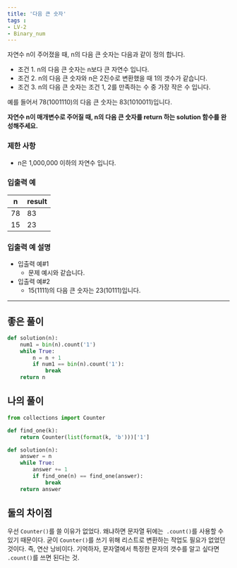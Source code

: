 ```yaml
---
title: '다음 큰 숫자'
tags : 
- LV-2
- Binary_num
---
```


자연수 n이 주어졌을 때, n의 다음 큰 숫자는 다음과 같이 정의 합니다.

-   조건 1. n의 다음 큰 숫자는 n보다 큰 자연수 입니다.
-   조건 2. n의 다음 큰 숫자와 n은 2진수로 변환했을 때 1의 갯수가 같습니다.
-   조건 3. n의 다음 큰 숫자는 조건 1, 2를 만족하는 수 중 가장 작은 수 입니다.

예를 들어서 78(1001110)의 다음 큰 숫자는 83(1010011)입니다.

**자연수 n이 매개변수로 주어질 때, n의 다음 큰 숫자를 return 하는 solution 함수를 완성해주세요.**

### 제한 사항
-   n은 1,000,000 이하의 자연수 입니다.

### 입출력 예
| n   | result |
| --- | ------ |
| 78  | 83     |
| 15    |      23  |

### 입출력 예 설명
- 입출력 예#1  
	- 문제 예시와 같습니다.  
- 입출력 예#2  
	- 15(1111)의 다음 큰 숫자는 23(10111)입니다.
--- 

## 좋은 풀이
  
```python
def solution(n):
    num1 = bin(n).count('1')
    while True:
        n = n + 1
        if num1 == bin(n).count('1'):
            break
    return n
```
  
## 나의 풀이
  
```python
from collections import Counter

def find_one(k):
    return Counter(list(format(k, 'b')))['1']

def solution(n):
    answer = n
    while True:
        answer += 1
        if find_one(n) == find_one(answer):
            break
    return answer
```
   
## 둘의 차이점
우선 `Counter()`를 쓸 이유가 없었다. 왜냐하면 문자열 뒤에는` .count()`를 사용할 수 있기 때문이다. 굳이 `Counter()`를 쓰기 위해 리스트로 변환하는 작업도 필요가 없었던 것이다. 즉, 연산 낭비이다. 기억하자, 문자열에서 특정한 문자의 갯수를 알고 싶다면 `.count()`를 쓰면 된다는 것. 
